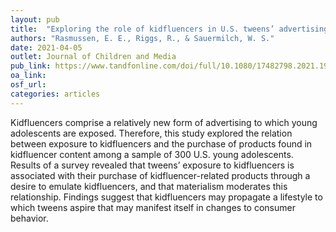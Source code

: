 ```yaml
---
layout: pub
title:  "Exploring the role of kidfluencers in U.S. tweens’ advertising-related outcomes."
authors: "Rasmussen, E. E., Riggs, R., & Sauermilch, W. S."
date: 2021-04-05
outlet: Journal of Children and Media
pub_link: https://www.tandfonline.com/doi/full/10.1080/17482798.2021.1910053?casa_token=ZfzzCJQhfP0AAAAA%3AXHmWNb8iWFKdLjyc--xGBtbmX7RKGeqM3Vk2_6CeodabAiBvGi0yhmcblGlUIGoadapCR8cw2A
oa_link: 
osf_url: 
categories: articles
---
```

Kidfluencers comprise a relatively new form of advertising to which young adolescents are exposed. Therefore, this study explored the relation between exposure to kidfluencers and the purchase of products found in kidfluencer content among a sample of 300 U.S. young adolescents. Results of a survey revealed that tweens’ exposure to kidfluencers is associated with their purchase of kidfluencer-related products through a desire to emulate kidfluencers, and that materialism moderates this relationship. Findings suggest that kidfluencers may propagate a lifestyle to which tweens aspire that may manifest itself in changes to consumer behavior.